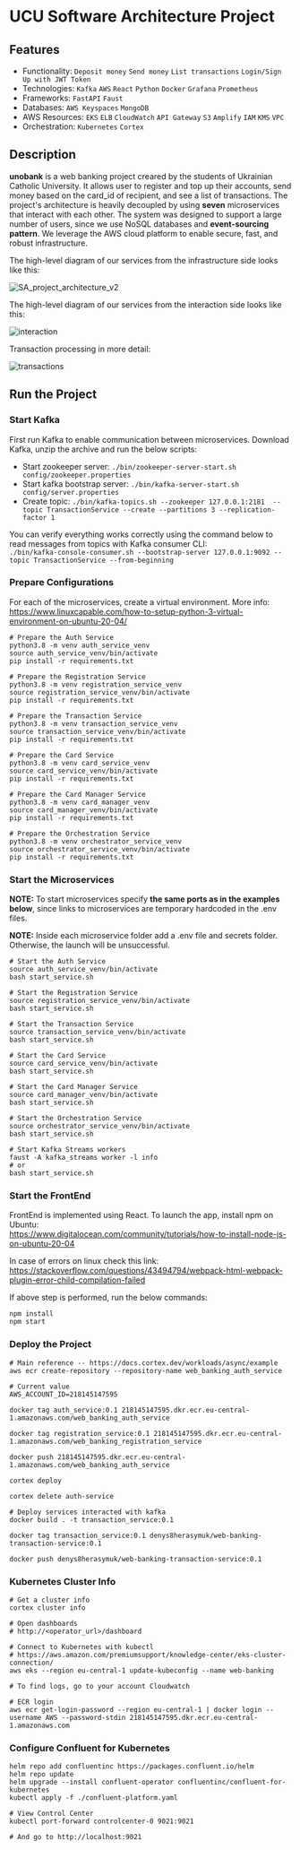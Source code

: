 # UCU Software Architecture Project

## Features

- Functionality: `Deposit money` `Send money` `List transactions` `Login/Sign Up with JWT Token`
- Technologies: `Kafka` `AWS` `React` `Python` `Docker` `Grafana` `Prometheus`
- Frameworks: `FastAPI` `Faust`
- Databases: `AWS Keyspaces` `MongoDB`
- AWS Resources: `EKS`  `ELB`  `CloudWatch` `API Gateway`  `S3` `Amplify` `IAM` `KMS` `VPC`
- Orchestration: `Kubernetes` `Cortex`


## Description

**unobank** is a web banking project creared by the students of Ukrainian Catholic University. It allows user to register and top up their accounts, send money based on the card_id of recipient, and see a list of transactions. The project's architecture is heavily decoupled by using **seven** microservices that interact with each other. The system was designed to support a large number of users, since we use NoSQL databases and **event-sourcing pattern**. We leverage the AWS cloud platform to enable secure, fast, and robust infrastructure.

The high-level diagram of our services from the infrastructure side looks like this:  

![SA_project_architecture_v2](https://user-images.githubusercontent.com/25267308/170844994-5ead15a3-6e9d-4e34-8929-6560eaca19c2.png)  

The high-level diagram of our services from the interaction side looks like this:  

![interaction](https://user-images.githubusercontent.com/25267308/170845004-c6acd272-bac7-48c3-a924-cd6b4bec010a.png)  

Transaction processing in more detail:  

![transactions](https://user-images.githubusercontent.com/25267308/170844977-67ba2bec-4c75-48ab-bca6-a7b775ef2b24.svg)  


## Run the Project

### Start Kafka
First run Kafka to enable communication between microservices. Download Kafka, unzip the archive and run the below scripts:

* Start zookeeper server: `./bin/zookeeper-server-start.sh config/zookeeper.properties`
* Start kafka bootstrap server: `./bin/kafka-server-start.sh config/server.properties`
* Create topic: `./bin/kafka-topics.sh --zookeeper 127.0.0.1:2181  --topic TransactionService --create --partitions 3 --replication-factor 1`

You can verify everything works correctly using the command below to read messages from topics with Kafka consumer CLI:  
`./bin/kafka-console-consumer.sh --bootstrap-server 127.0.0.1:9092 --topic TransactionService --from-beginning`

### Prepare Configurations

For each of the microservices, create a virtual environment. More info: https://www.linuxcapable.com/how-to-setup-python-3-virtual-environment-on-ubuntu-20-04/
```shell
# Prepare the Auth Service
python3.8 -m venv auth_service_venv
source auth_service_venv/bin/activate
pip install -r requirements.txt

# Prepare the Registration Service
python3.8 -m venv registration_service_venv
source registration_service_venv/bin/activate
pip install -r requirements.txt

# Prepare the Transaction Service
python3.8 -m venv transaction_service_venv
source transaction_service_venv/bin/activate
pip install -r requirements.txt

# Prepare the Card Service
python3.8 -m venv card_service_venv
source card_service_venv/bin/activate
pip install -r requirements.txt

# Prepare the Card Manager Service
python3.8 -m venv card_manager_venv
source card_manager_venv/bin/activate
pip install -r requirements.txt

# Prepare the Orchestration Service
python3.8 -m venv orchestrator_service_venv
source orchestrator_service_venv/bin/activate
pip install -r requirements.txt
```

### Start the Microservices

**NOTE:** To start microservices specify **the same ports as in the examples below**, since links to microservices are temporary hardcoded in the .env files.

**NOTE:** Inside each microservice folder add a .env file and secrets folder. Otherwise, the launch will be unsuccessful.

```shell
# Start the Auth Service
source auth_service_venv/bin/activate
bash start_service.sh

# Start the Registration Service
source registration_service_venv/bin/activate
bash start_service.sh

# Start the Transaction Service
source transaction_service_venv/bin/activate
bash start_service.sh

# Start the Card Service
source card_service_venv/bin/activate
bash start_service.sh

# Start the Card Manager Service
source card_manager_venv/bin/activate
bash start_service.sh

# Start the Orchestration Service
source orchestrator_service_venv/bin/activate
bash start_service.sh

# Start Kafka Streams workers
faust -A kafka_streams worker -l info
# or 
bash start_service.sh
```

### Start the FrontEnd

FrontEnd is implemented using React. To launch the app, install npm on Ubuntu:  
https://www.digitalocean.com/community/tutorials/how-to-install-node-js-on-ubuntu-20-04  

In case of errors on linux check this link:
https://stackoverflow.com/questions/43494794/webpack-html-webpack-plugin-error-child-compilation-failed

If above step is performed, run the below commands:
```
npm install
npm start
```

### Deploy the Project

```shell
# Main reference -- https://docs.cortex.dev/workloads/async/example
aws ecr create-repository --repository-name web_banking_auth_service

# Current value
AWS_ACCOUNT_ID=218145147595

docker tag auth_service:0.1 218145147595.dkr.ecr.eu-central-1.amazonaws.com/web_banking_auth_service

docker tag registration_service:0.1 218145147595.dkr.ecr.eu-central-1.amazonaws.com/web_banking_registration_service

docker push 218145147595.dkr.ecr.eu-central-1.amazonaws.com/web_banking_auth_service

cortex deploy

cortex delete auth-service

# Deploy services interacted with kafka
docker build . -t transaction_service:0.1

docker tag transaction_service:0.1 denys8herasymuk/web-banking-transaction-service:0.1

docker push denys8herasymuk/web-banking-transaction-service:0.1
```


### Kubernetes Cluster Info

```shell
# Get a cluster info
cortex cluster info

# Open dashboards
# http://<operator_url>/dashboard

# Connect to Kubernetes with kubectl
# https://aws.amazon.com/premiumsupport/knowledge-center/eks-cluster-connection/
aws eks --region eu-central-1 update-kubeconfig --name web-banking

# To find logs, go to your account Cloudwatch

# ECR login
aws ecr get-login-password --region eu-central-1 | docker login --username AWS --password-stdin 218145147595.dkr.ecr.eu-central-1.amazonaws.com
```


### Configure Confluent for Kubernetes

```shell
helm repo add confluentinc https://packages.confluent.io/helm
helm repo update
helm upgrade --install confluent-operator confluentinc/confluent-for-kubernetes
kubectl apply -f ./confluent-platform.yaml

# View Control Center
kubectl port-forward controlcenter-0 9021:9021

# And go to http://localhost:9021
```
